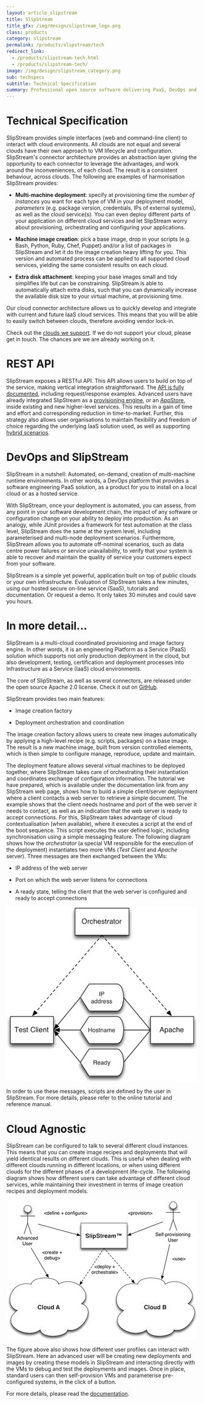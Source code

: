 ```yaml
---
layout: article_slipstream
title: SlipStream
title_gfx: /img/design/slipstream_logo.png
class: products
category: slipstream
permalink: /products/slipstream/tech
redirect_link:
  - /products/slipstream-tech.html
  - /products/slipstream-tech/
image: /img/design/slipstream_category.png
sub: techspecs
subtitle: Technical Specification
summary: Professional open source software delivering PaaS, DevOps and hybrid solution.
---
```


Technical Specification
=================

SlipStream provides simple interfaces (web and command-line client) to interact with cloud environments. All clouds are not equal and several clouds have their own approach to VM lifecycle and configuration. SlipStream's connector architecture provides an abstraction layer giving the opportunity to each connector to leverage the advantages, and work around the inconveniences, of each cloud. The result is a consistent behaviour, across clouds. The following are examples of harmonisation SlipStream provides:

* **Multi-machine deployment**: specify at provisioning time the *number of instances* you want for each type of VM in your deployment model, *parameters* (e.g. package version, credentials, IPs of external systems), as well as the cloud service(s). You can even deploy different parts of your application on different cloud services and let SlipStream worry about provisioning, orchestrating and configuring your applications.

* **Machine image creation**: pick a base image, drop in your scripts (e.g. Bash, Python, Ruby, Chef, Puppet) and/or a list of packages in SlipStream and let it do the image creation heavy lifting for you. This version and automated process can be applied to all supported cloud services, yielding the same consistent results on each cloud.

* **Extra disk attachment**: keeping your base images small and tidy simplifies life but can be constraining. 
  SlipStream is able to automatically attach extra disks, such that you can dynamically increase the available disk size to 
  your virtual machine, at provisioning time. 

Our cloud connector architecture allows us to quickly develop and integrate with current and future IaaS cloud services. This means that you will be able to easily switch between clouds, therefore avoiding vendor lock-in.

Check out the [clouds we support](/products/slipstream/cloud-connectors). If we do not support your cloud, please get in touch. The chances are we are already working on it.

REST API
===========

SlipStream exposes a RESTful API. This API allows users to build on top of the service, making vertical integration straightforward.  The [API is fully documented](http://slipstream.github.io/SlipStreamDocumentationAPI/), including request/response examples.  Advanced users have already integrated SlipStream as a [provisioning engine](/products/slipstream/usecases/#LAMP-and-complex-application-provisioning), or an [AppStore](/products/slipstream/usecases/#Enterprise-App-Store-/-Self-Service-IT), inside existing and new higher-level services. This results in a gain of time and effort and corresponding reduction in time-to-market. Further, this strategy also allows user organisations to maintain flexibility and freedom of choice regarding the underlying IaaS solution used, as well as supporting [hybrid scenarios](/products/slipstream/usecases/#Hybrid-Cloud-Provisioning).

DevOps and SlipStream
===========

SlipStream in a nutshell: Automated, on-demand, creation of multi-machine runtime environments. In other words, a DevOps platform that provides a software engineering PaaS solution, as a product for you to install on a local cloud or as a hosted service.

With SlipStream, once your deployment is automated, you can assess, from any point in your software development chain, the impact of any software or configuration change on your ability to deploy into production. As an analogy, while JUnit provides a framework for test automation at the class level, SlipStream does the same at the system level, including parameterised and multi-node deployment scenarios. Furthermore, SlipStream allows you to automate off-nominal scenarios, such as data centre power failures or service unavailability, to verify that your system is able to recover and maintain the quality of service your customers expect from your software.

SlipStream is a simple yet powerful, application built on top of public clouds or your own infrastructure. Evaluation of SlipStream takes a few minutes, using our hosted secure on-line service (SaaS), tutorials and documentation. Or request a demo. It only takes 30 minutes and could save you hours.


In more detail...
=================

SlipStream is a multi-cloud coordinated provisioning and image factory engine. In other words, it is an engineering Platform as a Service (PaaS) solution which supports not only production deployment in the cloud, but also development, testing, certification and deployment processes into Infrastructure as a Service (IaaS) cloud environments. 


The core of SlipStream, as well as several connectors, are released under the open source Apache 2.0 license.
Check it out on [GitHub](http://github.com/slipstream).

SlipStream provides two main features:

* Image creation factory

* Deployment orchestration and coordination

The image creation factory allows users to create new images automatically
by applying a high-level recipe (e.g. scripts, packages) on a base image.
The result is a new machine image, built from version controlled elements,
which is then simple to configure manage, reproduce, update and maintain.

The deployment feature allows several virtual machines to be deployed
together, where SlipStream takes care of orchestrating their instantiation
and coordinates exchange of configuration information. The tutorial we have
prepared, which is available under the documentation link from any 
SlipStream web page, shows how to build a simple client/server deployment where
a client contacts a web server to retrieve a simple document. The example
shows that the client needs hostname and port of the web
server it needs to contact, as well as an indication that the web server is
ready to accept connections. For this,
SlipStream takes advantage of cloud contextualisation (when available), 
where it executes
a script at the end of the boot sequence. This script executes the
user defined logic, including synchronisation using a simple messaging
feature. The following diagram shows how the *orchestrator* (a special VM
responsible for the execution of the deployment) instantiates two more
VMs (*Test Client* and *Apache* server). Three messages are then exchanged
between the VMs:

* IP address of the web server

* Port on which the web server listens for connections

* A ready state, telling the client that the web server is configured
  and ready to accept connections

<p align="center">
    <img src="/img/content/slipstream-deployment-overview.png" alt="SlipStream Simple Deployment Overview" />
</p>

In order to use these messages, scripts are defined by the user in
SlipStream. For more details, please refer to the online tutorial
and reference manual.


Cloud Agnostic
===========

SlipStream can be configured to talk to several different cloud
instances. This means that you can create image recipes and deployments
that will yield identical results on different clouds. This is useful
when dealing with different clouds running in different locations, or
when using different clouds for the different phases of a development
life-cycle. The following diagram shows how different users can take
advantage of different cloud services, while maintaining their investment
in terms of image creation recipes and deployment models.

<p align="center">
    <img src="/img/content/slipstream-cloud-overview.png" alt="SlipStream Deployment Over Different Clouds" />
</p>

The figure above also shows how different user profiles can interact
with SlipStream. Here an advanced user will be creating new deployments
and images by creating these models in SlipStream and interacting directly
with the VMs to debug and test the deployments and images. Once in place,
standard users can then self-provision VMs and parameterise pre-configured
systems, in the click of a button.

For more details, please read the [documentation](http://ssdocs.sixsq.com).
